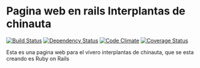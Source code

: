 Pagina web en rails Interplantas de chinauta
============================================

[![Build Status](https://travis-ci.org/julianjjo/Interplantas.svg?branch=master)](https://travis-ci.org/julianjjo/Interplantas)
[![Dependency Status](https://gemnasium.com/julianjjo/Interplantas.svg)](https://gemnasium.com/julianjjo/Interplantas)
[![Code Climate](https://codeclimate.com/github/julianjjo/Interplantas.png)](https://codeclimate.com/github/julianjjo/Interplantas)
[![Coverage Status](https://coveralls.io/repos/julianjjo/Interplantas/badge.png)](https://coveralls.io/r/julianjjo/Interplantas)

Esta es una pagina web para el vivero interplantas de chinauta, que se esta creando es Ruby on Rails